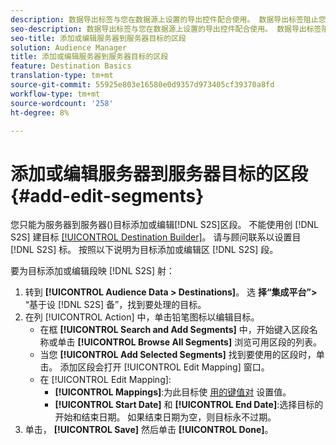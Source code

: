 ```yaml
---
description: 数据导出标签与您在数据源上设置的导出控件配合使用。 数据导出标签阻止您向区段添加受限特征以及向目标发送区段数据。 您可以将多个导出标签设置到新的或现有的cookie或URL目标。
seo-description: 数据导出标签与您在数据源上设置的导出控件配合使用。 数据导出标签阻止您向区段添加受限特征以及向目标发送区段数据。 您可以将多个导出标签设置到新的或现有的cookie或URL目标。
seo-title: 添加或编辑服务器到服务器目标的区段
solution: Audience Manager
title: 添加或编辑服务器到服务器目标的区段
feature: Destination Basics
translation-type: tm+mt
source-git-commit: 55925e803e16580e0d9357d973405cf39370a8fd
workflow-type: tm+mt
source-wordcount: '258'
ht-degree: 8%

---
```



# 添加或编辑服务器到服务器目标的区段 {#add-edit-segments}

您只能为服务器到服务器()目标添加或编辑[!DNL S2S]区段。 不能使用创 [!DNL S2S] 建目标 [[!UICONTROL Destination Builder]](/help/using/features/destinations/destination-builder.md)。 请与顾问联系以设置目 [!DNL S2S] 标。 按照以下说明为目标添加或编辑区 [!DNL S2S] 段。

<!-- destination-s2s-edit.xml -->

要为目标添加或编辑段映 [!DNL S2S] 射：

1. 转到 **[!UICONTROL Audience Data > Destinations]**。 选 **择“集成平台”>** “基于设 [!DNL S2S] 备”，找到要处理的目标。
2. 在列 [!UICONTROL Action] 中，单击铅笔图标以编辑目标。
   * 在框 **[!UICONTROL Search and Add Segments]** 中，开始键入区段名称或单击 **[!UICONTROL Browse All Segments]** 浏览可用区段的列表。
   * 当您 **[!UICONTROL Add Selected Segments]** 找到要使用的区段时，单击。 添加区段会打开 [!UICONTROL Edit Mapping] 窗口。
   * 在 [!UICONTROL Edit Mapping]:
      * **[!UICONTROL Mappings]**:为此目标使 [用的键值对](../../features/destinations/key-value-pairs.md) 设置值。
      * **[!UICONTROL Start Date]** 和 **[!UICONTROL End Date]**:选择目标的开始和结束日期。 如果结束日期为空，则目标永不过期。
3. 单击， **[!UICONTROL Save]** 然后单击 **[!UICONTROL Done]**。
